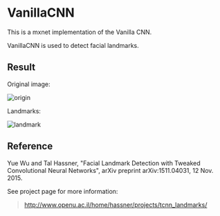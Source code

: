 # VanillaCNN

This is a mxnet implementation of the Vanilla CNN.

VanillaCNN is used to detect  facial landmarks.

## Result

Original image:

![origin](https://github.com/flyingzhao/mxnet_VanillaCNN/blob/master/test.png)

Landmarks:

![landmark](https://github.com/flyingzhao/mxnet_VanillaCNN/blob/master/landmark.jpg)

## Reference

 Yue Wu and Tal Hassner, "Facial Landmark Detection with Tweaked Convolutional Neural Networks", arXiv preprint arXiv:1511.04031, 12 Nov. 2015.

 See project page for more information: 
 
 >http://www.openu.ac.il/home/hassner/projects/tcnn_landmarks/
